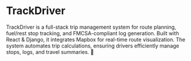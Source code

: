 # TrackDriver
TrackDriver is a full-stack trip management system for route planning, fuel/rest stop tracking, and FMCSA-compliant log generation. Built with React &amp; Django, it integrates Mapbox for real-time route visualization. The system automates trip calculations, ensuring drivers efficiently manage stops, logs, and travel summaries. 🚛
